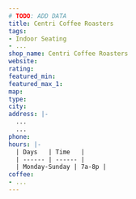 ```yaml
---
# TODO: ADD DATA
title: Centri Coffee Roasters
tags:
- Indoor Seating
- ...
shop_name: Centri Coffee Roasters
website:
rating:
featured_min:
featured_max_1:
map:
type:
city:
address: |-
  ...
  ...
phone:
hours: |-
  | Days   | Time   |
  | ------ | ------ |
  | Monday-Sunday | 7a-8p |
coffee:
- ...
---
```

